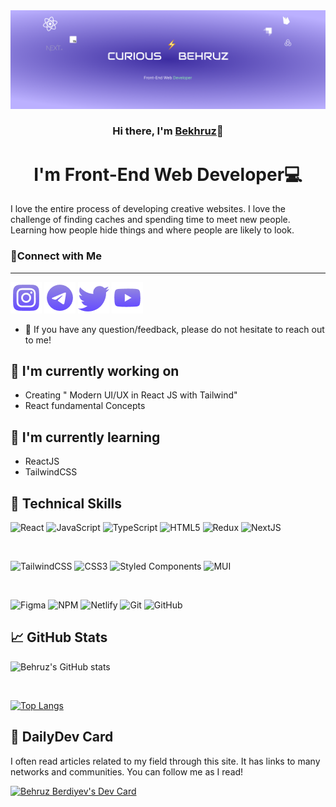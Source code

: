 <div align="center">
<img src="https://github.com/Behruz0129/Behruz0129/blob/main/GitHub%20Banner.png?raw=true" />
  <h3>Hi there, I'm <a href="https://behruzberdiyev.netlify.app">Bekhruz</a>👋</h3>
  <h1>I'm Front-End Web Developer💻</h1>
  </hr>
</div>

I love the entire process of developing creative websites. I love the challenge of finding caches and spending time to meet new people. Learning how people hide things and where people are likely to look.

### 🤝Connect with Me
---
<a href="https://instagram.com/hellobehruz"><img src="https://github.com/Behruz0129/Behruz0129/blob/main/instagram.png?raw=true" /></a>
<a href="https://t.me/CBehruz"><img src="https://github.com/Behruz0129/Behruz0129/blob/main/telegram.png?raw=true" /></a>
<a href="https://twitter.com/BehruzBerdiyev"><img src="https://github.com/Behruz0129/Behruz0129/blob/main/twitter.png?raw=true" /></a>
<a href="https://www.youtube.com/channel/UCVVsrt9QYSfCXJmI303BgBw"><img src="https://github.com/Behruz0129/Behruz0129/blob/main/youtube.png?raw=true" /></a>

- 💬 If you have any question/feedback, please do not hesitate to reach out to me!

## 🔭 I'm currently working on

- Creating " Modern UI/UX in React JS with Tailwind"
- React fundamental Concepts

## 🌱 I'm currently learning

- ReactJS
- TailwindCSS

## 💼 Technical Skills

![React](https://img.shields.io/badge/react-%2320232a.svg?style=for-the-badge&logo=react&logoColor=%2361DAFB)
![JavaScript](https://img.shields.io/badge/javascript-%23323330.svg?style=for-the-badge&logo=javascript&logoColor=%23F7DF1E)
![TypeScript](https://img.shields.io/badge/typescript-%23007ACC.svg?style=for-the-badge&logo=typescript&logoColor=white)
![HTML5](https://img.shields.io/badge/html5-%23E34F26.svg?style=for-the-badge&logo=html5&logoColor=white)
![Redux](https://img.shields.io/badge/redux-%23593d88.svg?style=for-the-badge&logo=redux&logoColor=white)
![NextJS](https://img.shields.io/badge/Next-black?style=for-the-badge&logo=next.js&logoColor=white)

<br />

![TailwindCSS](https://img.shields.io/badge/tailwindcss-%2338B2AC.svg?style=for-the-badge&logo=tailwind-css&logoColor=white)
![CSS3](https://img.shields.io/badge/css3-%231572B6.svg?style=for-the-badge&logo=css3&logoColor=white)
![Styled Components](https://img.shields.io/badge/styled--components-DB7093?style=for-the-badge&logo=styled-components&logoColor=white)
![MUI](https://img.shields.io/badge/MUI-%230081CB.svg?style=for-the-badge&logo=mui&logoColor=white)

<br />

![Figma](https://img.shields.io/badge/figma-%23F24E1E.svg?style=for-the-badge&logo=figma&logoColor=white)
![NPM](https://img.shields.io/badge/NPM-%23CB3837.svg?style=for-the-badge&logo=npm&logoColor=white)
![Netlify](https://img.shields.io/badge/netlify-%23000000.svg?style=for-the-badge&logo=netlify&logoColor=#00C7B7)
![Git](https://img.shields.io/badge/git-%23F05033.svg?style=for-the-badge&logo=git&logoColor=white)
![GitHub](https://img.shields.io/badge/github-%23121011.svg?style=for-the-badge&logo=github&logoColor=white)

## 📈 GitHub Stats

![Behruz's GitHub stats](https://github-readme-stats.vercel.app/api?username=Behruz0129&show_icons=true&theme=tokyonight)

<br />

[![Top Langs](https://github-readme-stats.vercel.app/api/top-langs/?username=Behruz0129&layout=compact&theme=tokyonight)](https://github.com/anuraghazra/github-readme-stats)

## 🧾 DailyDev Card

I often read articles related to my field through this site. It has links to many networks and communities. You can follow me as I read!
  
 <a href="https://app.daily.dev/madebybehruz"><img src="https://api.daily.dev/devcards/72a41d050b5c4b77ae1d1bb48c7f0356.png?r=x5k" width="300" alt="Behruz Berdiyev's Dev Card"/></a>
